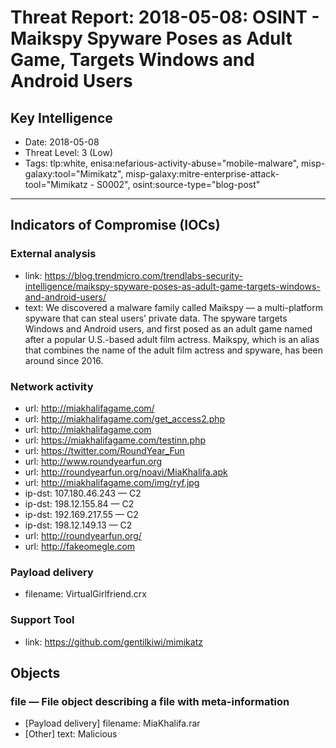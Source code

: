 # Threat Report: 2018-05-08: OSINT - Maikspy Spyware Poses as Adult Game, Targets Windows and Android Users


## Key Intelligence
* Date: 2018-05-08
* Threat Level: 3 (Low)
* Tags: tlp:white, enisa:nefarious-activity-abuse="mobile-malware", misp-galaxy:tool="Mimikatz", misp-galaxy:mitre-enterprise-attack-tool="Mimikatz - S0002", osint:source-type="blog-post"

---

## Indicators of Compromise (IOCs)
### External analysis
* link: https://blog.trendmicro.com/trendlabs-security-intelligence/maikspy-spyware-poses-as-adult-game-targets-windows-and-android-users/
* text: We discovered a malware family called Maikspy — a multi-platform spyware that can steal users’ private data. The spyware targets Windows and Android users, and first posed as an adult game named after a popular U.S.-based adult film actress. Maikspy, which is an alias that combines the name of the adult film actress and spyware, has been around since 2016.

### Network activity
* url: http://miakhalifagame.com/
* url: http://miakhalifagame.com/get_access2.php
* url: http://miakhalifagame.com
* url: https://miakhalifagame.com/testinn.php
* url: https://twitter.com/RoundYear_Fun
* url: http://www.roundyearfun.org
* url: http://roundyearfun.org/noavi/MiaKhalifa.apk
* url: http://miakhalifagame.com/img/ryf.jpg
* ip-dst: 107.180.46.243 — C2
* ip-dst: 198.12.155.84 — C2
* ip-dst: 192.169.217.55 — C2
* ip-dst: 198.12.149.13 — C2
* url: http://roundyearfun.org/
* url: http://fakeomegle.com

### Payload delivery
* filename: VirtualGirlfriend.crx

### Support Tool
* link: https://github.com/gentilkiwi/mimikatz

## Objects
### file — File object describing a file with meta-information
* [Payload delivery] filename: MiaKhalifa.rar
* [Other] text: Malicious
